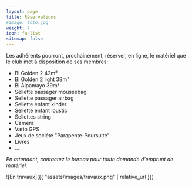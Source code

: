 ```yaml
---
layout: page
title: Réservations
#image: toto.jpg
weight: 7
icon: fa-list
sitemap: false
---
```


Les adhérents pourront, prochainement, réserver, en ligne, le matériel que le club met à disposition de ses membres:
- Bi Golden 2 42m²
- Bi Golden 2 light 38m²
- Bi Alpamayo 39m²
- Sellette passager moussebag
- Sellette passager airbag
- Sellette enfant kinder
- Sellette enfant loustic
- Sellettes string
- Camera
- Vario GPS
- Jeux de société "Parapente-Poursuite"
- Livres
- ...

*En attendant, contactez le bureau pour toute demande d'emprunt de matériel.*

![En travaux]({{ "assets/images/travaux.png" | relative_url }})

